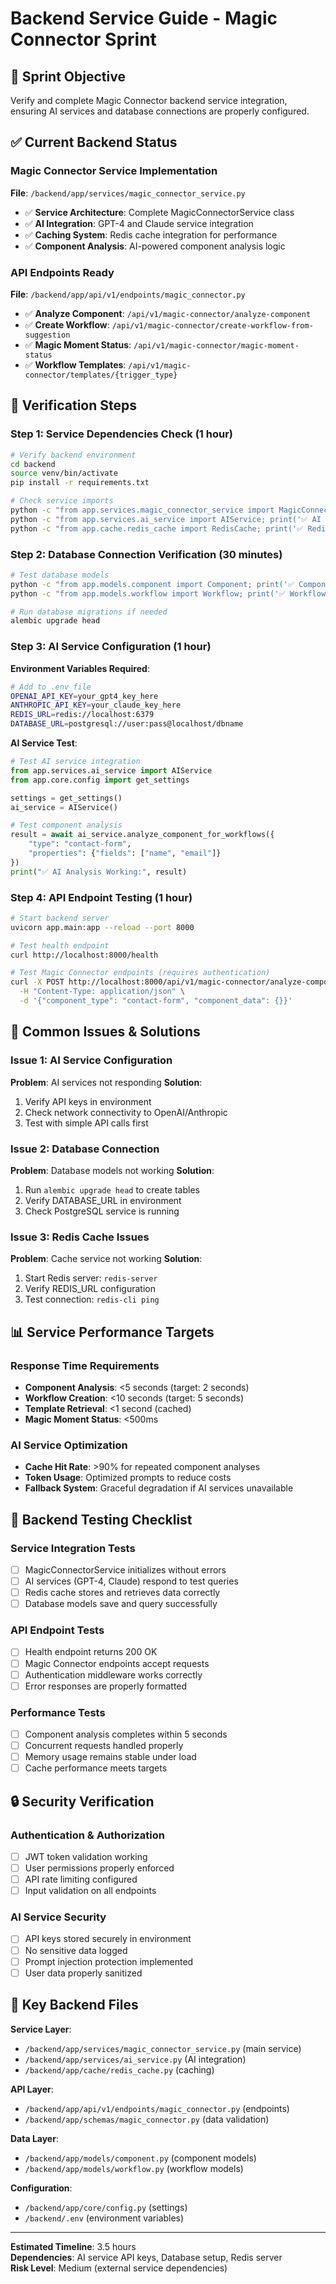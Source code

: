 # Backend Service Guide - Magic Connector Sprint

## 🎯 Sprint Objective
Verify and complete Magic Connector backend service integration, ensuring AI services and database connections are properly configured.

## ✅ Current Backend Status

### Magic Connector Service Implementation
**File**: `/backend/app/services/magic_connector_service.py`
- ✅ **Service Architecture**: Complete MagicConnectorService class
- ✅ **AI Integration**: GPT-4 and Claude service integration
- ✅ **Caching System**: Redis cache integration for performance
- ✅ **Component Analysis**: AI-powered component analysis logic

### API Endpoints Ready
**File**: `/backend/app/api/v1/endpoints/magic_connector.py`
- ✅ **Analyze Component**: `/api/v1/magic-connector/analyze-component`
- ✅ **Create Workflow**: `/api/v1/magic-connector/create-workflow-from-suggestion`
- ✅ **Magic Moment Status**: `/api/v1/magic-connector/magic-moment-status`
- ✅ **Workflow Templates**: `/api/v1/magic-connector/templates/{trigger_type}`

## 🔧 Verification Steps

### Step 1: Service Dependencies Check (1 hour)
```bash
# Verify backend environment
cd backend
source venv/bin/activate
pip install -r requirements.txt

# Check service imports
python -c "from app.services.magic_connector_service import MagicConnectorService; print('✅ Magic Connector Service OK')"
python -c "from app.services.ai_service import AIService; print('✅ AI Service OK')"
python -c "from app.cache.redis_cache import RedisCache; print('✅ Redis Cache OK')"
```

### Step 2: Database Connection Verification (30 minutes)
```bash
# Test database models
python -c "from app.models.component import Component; print('✅ Component Model OK')"
python -c "from app.models.workflow import Workflow; print('✅ Workflow Model OK')"

# Run database migrations if needed
alembic upgrade head
```

### Step 3: AI Service Configuration (1 hour)
**Environment Variables Required**:
```bash
# Add to .env file
OPENAI_API_KEY=your_gpt4_key_here
ANTHROPIC_API_KEY=your_claude_key_here
REDIS_URL=redis://localhost:6379
DATABASE_URL=postgresql://user:pass@localhost/dbname
```

**AI Service Test**:
```python
# Test AI service integration
from app.services.ai_service import AIService
from app.core.config import get_settings

settings = get_settings()
ai_service = AIService()

# Test component analysis
result = await ai_service.analyze_component_for_workflows({
    "type": "contact-form",
    "properties": {"fields": ["name", "email"]}
})
print("✅ AI Analysis Working:", result)
```

### Step 4: API Endpoint Testing (1 hour)
```bash
# Start backend server
uvicorn app.main:app --reload --port 8000

# Test health endpoint
curl http://localhost:8000/health

# Test Magic Connector endpoints (requires authentication)
curl -X POST http://localhost:8000/api/v1/magic-connector/analyze-component \
  -H "Content-Type: application/json" \
  -d '{"component_type": "contact-form", "component_data": {}}'
```

## 🚨 Common Issues & Solutions

### Issue 1: AI Service Configuration
**Problem**: AI services not responding
**Solution**: 
1. Verify API keys in environment
2. Check network connectivity to OpenAI/Anthropic
3. Test with simple API calls first

### Issue 2: Database Connection
**Problem**: Database models not working
**Solution**:
1. Run `alembic upgrade head` to create tables
2. Verify DATABASE_URL in environment
3. Check PostgreSQL service is running

### Issue 3: Redis Cache Issues
**Problem**: Cache service not working
**Solution**:
1. Start Redis server: `redis-server`
2. Verify REDIS_URL configuration
3. Test connection: `redis-cli ping`

## 📊 Service Performance Targets

### Response Time Requirements
- **Component Analysis**: <5 seconds (target: 2 seconds)
- **Workflow Creation**: <10 seconds (target: 5 seconds)  
- **Template Retrieval**: <1 second (cached)
- **Magic Moment Status**: <500ms

### AI Service Optimization
- **Cache Hit Rate**: >90% for repeated component analyses
- **Token Usage**: Optimized prompts to reduce costs
- **Fallback System**: Graceful degradation if AI services unavailable

## 🧪 Backend Testing Checklist

### Service Integration Tests
- [ ] MagicConnectorService initializes without errors
- [ ] AI services (GPT-4, Claude) respond to test queries
- [ ] Redis cache stores and retrieves data correctly
- [ ] Database models save and query successfully

### API Endpoint Tests
- [ ] Health endpoint returns 200 OK
- [ ] Magic Connector endpoints accept requests
- [ ] Authentication middleware works correctly
- [ ] Error responses are properly formatted

### Performance Tests
- [ ] Component analysis completes within 5 seconds
- [ ] Concurrent requests handled properly
- [ ] Memory usage remains stable under load
- [ ] Cache performance meets targets

## 🔒 Security Verification

### Authentication & Authorization
- [ ] JWT token validation working
- [ ] User permissions properly enforced
- [ ] API rate limiting configured
- [ ] Input validation on all endpoints

### AI Service Security
- [ ] API keys stored securely in environment
- [ ] No sensitive data logged
- [ ] Prompt injection protection implemented
- [ ] User data properly sanitized

## 📁 Key Backend Files

**Service Layer**:
- `/backend/app/services/magic_connector_service.py` (main service)
- `/backend/app/services/ai_service.py` (AI integration)
- `/backend/app/cache/redis_cache.py` (caching)

**API Layer**:
- `/backend/app/api/v1/endpoints/magic_connector.py` (endpoints)
- `/backend/app/schemas/magic_connector.py` (data validation)

**Data Layer**:
- `/backend/app/models/component.py` (component models)
- `/backend/app/models/workflow.py` (workflow models)

**Configuration**:
- `/backend/app/core/config.py` (settings)
- `/backend/.env` (environment variables)

---

**Estimated Timeline**: 3.5 hours  
**Dependencies**: AI service API keys, Database setup, Redis server  
**Risk Level**: Medium (external service dependencies)